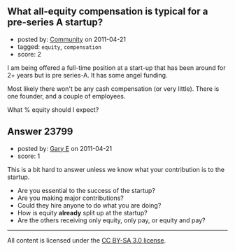 ## What all-equity compensation is typical for a pre-series A startup?

- posted by: [Community](https://stackexchange.com/users/-1/-1-community) on 2011-04-21
- tagged: `equity`, `compensation`
- score: 2

I am being offered a full-time position at a start-up that has been around for 2+ years but is pre series-A. It has some angel funding.

Most likely there won't be any cash compensation (or very little). There is one founder, and a couple of employees.

What % equity should I expect? 



## Answer 23799

- posted by: [Gary E](https://stackexchange.com/users/-1/2587-gary-e) on 2011-04-21
- score: 1

This is a bit hard to answer unless we know what your contribution is to the startup.

 - Are you essential to the success of the startup?
 - Are you making major contributions?
 - Could they hire anyone to do what you are doing?
 - How is equity **already** split up at the startup?
 - Are the others receiving only equity, only pay, or equity and pay?




---

All content is licensed under the [CC BY-SA 3.0 license](https://creativecommons.org/licenses/by-sa/3.0/).
